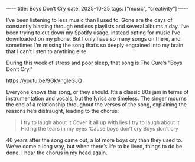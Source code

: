 —--
title: Boys Don’t Cry
date: 2025-10-25
tags: [“music”, “creativity”]
—--

I’ve been listening to less music than I used to. Gone are the days of constantly blasting through endless playlists and several albums a day. I’ve been trying to cut down my Spotify usage, instead opting for music I’ve downloaded on my phone. But I only have so many songs on there, and sometimes I’m missing the song that’s so deeply engrained into my brain that I can’t listen to anything else.

During this week of stress and poor sleep, that song is The Cure’s “Boys Don’t Cry.”

https://youtu.be/9GkVhgIeGJQ

Everyone knows this song, or they should. It’s a classic 80s jam in terms of instrumentation and vocals, but the lyrics are timeless. The singer mourns the end of a relationship throughout the verses of the song, explaining the reasons he’s distraught, leading to the chorus:

> I try to laugh about it
> Cover it all up with lies
> I try to laugh about it
> Hiding the tears in my eyes
> ‘Cause boys don’t cry
> Boys don’t cry

46 years after the song came out, a lot more boys cry than they used to. We’ve come a long way, but when there’s life to be lived, things to do be done, I hear the chorus in my head again. 
